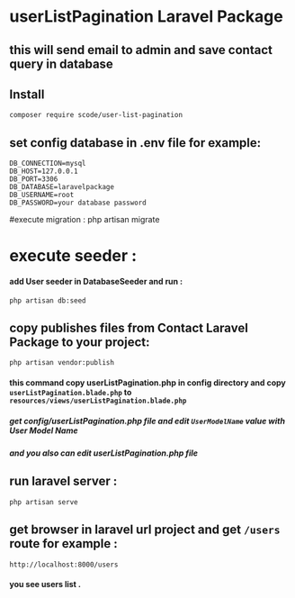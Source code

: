# userListPagination Laravel Package
## this will send email to admin and save contact query in database

## Install
    composer require scode/user-list-pagination
    
## set config database in .env file for example:
    DB_CONNECTION=mysql
    DB_HOST=127.0.0.1
    DB_PORT=3306
    DB_DATABASE=laravelpackage
    DB_USERNAME=root
    DB_PASSWORD=your database password
    
#execute migration :
    php artisan migrate
    
# execute seeder :
 #### add User seeder in DatabaseSeeder and run :
    php artisan db:seed

## copy publishes files from  Contact Laravel Package to your project:   
    php artisan vendor:publish
   #### this command copy userListPagination.php in config directory and copy `userListPagination.blade.php` to `resources/views/userListPagination.blade.php`
   ##### get config/userListPagination.php file and edit `UserModelName`  value with User Model Name
   ##### and you also can edit userListPagination.php file
  
## run laravel server :
    php artisan serve
## get browser in laravel url project and get `/users` route for example :
    http://localhost:8000/users
#### you see users list .
  
  
